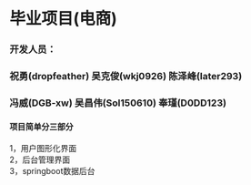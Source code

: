 # 毕业项目(电商)
### 开发人员：
### 祝勇(dropfeather) 吴克俊(wkj0926) 陈泽峰(later293) <br>
### 冯威(DGB-xw)  吴昌伟(Sol150610)  奉瑾(D0DD123) <br>
#### 项目简单分三部分<br>
1，用户图形化界面<br>
2，后台管理界面<br>
3，springboot数据后台<br>
